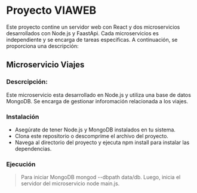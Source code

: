 # Proyecto VIAWEB
Este proyecto contine un servidor web con React y dos microservicios desarrollados con Node.js y FaastApi.
Cada microservicios es independiente y se encarga de tareas especificas.
A continuación, se proporciona una descripción:

## Microservicio Viajes

### Descrcipción:
Este microservicio esta desarrollado en Node.js y utiliza una base de datos MongoDB. Se encarga de gestionar inforomación relacionada a los viajes.

### Instalación
- Asegúrate de tener Node.js y MongoDB instalados en tu sistema.
- Clona este repositorio o descomprime el archivo del proyecto.
- Navega al directorio del proyecto y ejecuta npm install para instalar las dependencias.

### Ejecución
> Para iniciar MongoDB
    mongod --dbpath data/db.
> Luego, inicia el servidor del microservicio
    node main.js.

